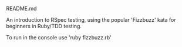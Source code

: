 README.md

An introduction to RSpec testing, using the popular 'Fizzbuzz' kata for 
beginners in Ruby/TDD testing. 

To run in the console use 'ruby fizzbuzz.rb'